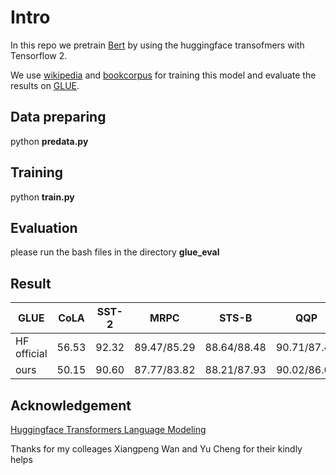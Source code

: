 # Intro
In this repo we pretrain [Bert](https://arxiv.org/abs/1810.04805) by using the huggingface transofmers with Tensorflow 2.

We use [wikipedia](https://huggingface.co/datasets/wikipedia) and [bookcorpus](https://huggingface.co/datasets/bookcorpus) for training this model and evaluate the results on [GLUE](https://gluebenchmark.com/).


## Data preparing ##

python **predata.py**

## Training ##

python **train.py**

## Evaluation ##

please run the bash files in the directory **glue_eval** 

## Result  ##

| GLUE       | CoLA | SST-2 | MRPC     | STS-B      | QQP       | MNLI      | QNLI | RTE | WNLI  |
|------------|------|-------|------    | ----       |---        |---        | ---  | --- | ---   |
| HF official| 56.53| 92.32 |89.47/85.29|88.64/88.48|90.71/87.49|83.91      | 90.66| 65.7| 56.34 |
| ours       | 50.15| 90.60 |87.77/83.82|88.21/87.93|90.02/86.65|80.78/79.61| 88.88|63.17| 56.33 |



## Acknowledgement ##
[Huggingface Transformers Language Modeling](https://github.com/huggingface/transformers/blob/master/examples/tensorflow/language-modeling/run_mlm.py)

Thanks for my colleages Xiangpeng Wan and Yu Cheng for their kindly helps
